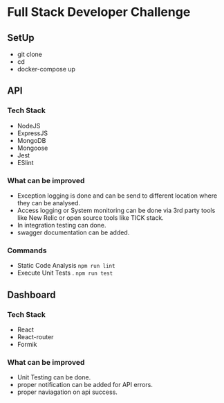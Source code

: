 
# Full Stack Developer Challenge


## SetUp

 - git clone 
 - cd 
 - docker-compose up

## API 

### Tech Stack

 - NodeJS
 - ExpressJS
 - MongoDB
 - Mongoose
 - Jest
 - ESlint

### What can be improved 
 - Exception logging is done and can be send to different location where they can be analysed.
 - Access logging or System monitoring can be done via 3rd party tools like New Relic or open source tools like TICK stack. 
 - In integration testing can done. 
 - swagger documentation can be added. 

### Commands 

 - Static Code Analysis `npm run lint`
 - Execute Unit Tests . `npm run test`


## Dashboard

### Tech Stack

 - React
 - React-router
 - Formik

### What can be improved 
 - Unit Testing can be done.
 - proper notification can be added for API errors.
 - proper naviagation on api success.   
